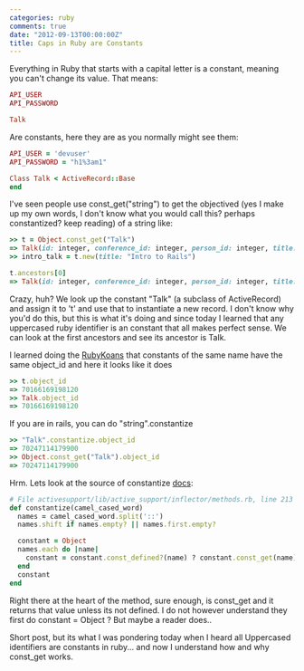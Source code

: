 ```yaml
---
categories: ruby
comments: true
date: "2012-09-13T00:00:00Z"
title: Caps in Ruby are Constants
---
```


Everything in Ruby that starts with a capital letter is a constant, meaning you can't change its value. That means:
```ruby
API_USER
API_PASSWORD 

Talk
```
Are constants, here they are as you normally might see them:

```ruby
API_USER = 'devuser'
API_PASSWORD = "h1%3am1"

Class Talk < ActiveRecord::Base
end
```

I've seen people use  const_get("string") to get the objectived (yes I make up my own words, I don't know what you would call this? perhaps constantized? keep reading) of a string like: 

```ruby
>> t = Object.const_get("Talk")
=> Talk(id: integer, conference_id: integer, person_id: integer, title: string, description: text, slides_url: string, video_url: string, start_time: datetime, end_time: datetime, created_at: datetime, updated_at: datetime)
>> intro_talk = t.new(title: "Intro to Rails")

t.ancestors[0]
=> Talk(id: integer, conference_id: integer, person_id: integer, title: string, description: text, slides_url: string, video_url: string, start_time: datetime, end_time: datetime, created_at: datetime, updated_at: datetime)
```

Crazy, huh? We look up the constant "Talk" (a subclass of ActiveRecord) and assign it to 't' and use that to instantiate a new record. I don't know why you'd do this, but this is what it's doing and since today I learned that any uppercased ruby identifier is an constant that all makes perfect sense. We can look at the first ancestors and see its ancestor is Talk. 
<!--more-->
I learned doing the [RubyKoans](http://www.rubykoans.com) that constants of the same name have the same object_id and here it looks like it does
```ruby
>> t.object_id
=> 70166169198120
>> Talk.object_id
=> 70166169198120
```

If you are in rails, you can do "string".constantize
```ruby
>> "Talk".constantize.object_id
=> 70247114179900
>> Object.const_get("Talk").object_id
=> 70247114179900
```

Hrm. Lets look at the source of constantize [docs](http://api.rubyonrails.org/classes/ActiveSupport/Inflector.html):
```ruby
# File activesupport/lib/active_support/inflector/methods.rb, line 213
def constantize(camel_cased_word)
  names = camel_cased_word.split('::')
  names.shift if names.empty? || names.first.empty?

  constant = Object
  names.each do |name|
    constant = constant.const_defined?(name) ? constant.const_get(name) : constant.const_missing(name)
  end
  constant
end
```

Right there at the heart of the method, sure enough, is const_get and it returns that value unless its not defined. I do not however understand they first do   constant = Object ? But maybe a reader does.. 

Short post, but its what I was pondering today when I heard all Uppercased identifiers are constants in ruby... and now I understand how and why const_get works. 

